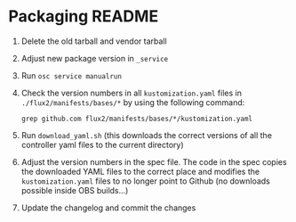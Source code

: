 # Packaging README

1. Delete the old tarball and vendor tarball
2. Adjust new package version in `_service`
3. Run `osc service manualrun`
4. Check the version numbers in all `kustomization.yaml` files in
   `./flux2/manifests/bases/*` by using the following command:

   ```
   grep github.com flux2/manifests/bases/*/kustomization.yaml
   ```

5. Run `download_yaml.sh` (this downloads the correct versions of all the
   controller yaml files to the current directory)
6. Adjust the version numbers in the spec file. The code in the spec copies the
   downloaded YAML files to the correct place and modifies the
   `kustomization.yaml` files to no longer point to Github (no downloads
   possible inside OBS builds...)
7. Update the changelog and commit the changes
